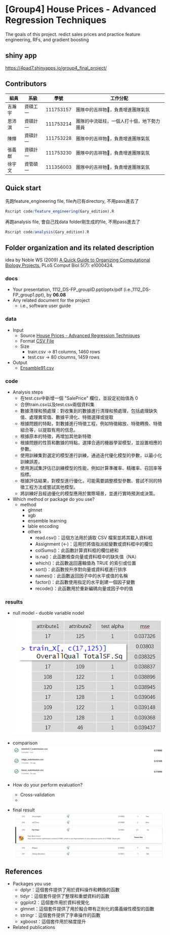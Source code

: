 # [Group4] House Prices - Advanced Regression Techniques
The goals of this project.
redict sales prices and practice feature engineering, RFs, and gradient boosting

## shiny app
https://4pad7.shinyapps.io/group4_final_project/

## Contributors
|組員|系級|學號|工作分配|
|-|-|-|-|
|吉瀚宇|資碩工一|111753157|團隊中的吉祥物🦒，負責增進團隊氣氛| 
|思沛淇|資碩計一|111753214|團隊的中流砥柱，一個人打十個，地下勢力團員|
|陳輝|資碩計一|111753228|團隊中的吉祥物🦒，負責增進團隊氣氛|
|張義猷|資碩計一|111753230|團隊中的吉祥物🦒，負責增進團隊氣氛|
|徐宇文|資管碩一|111356003|團隊中的吉祥物🦒，負責增進團隊氣氛|

## Quick start
先跑feature_engineering file, file內已有directory, 不用pass進去了
```R
Rscript code/feature_engineering(Gary_edition).R
```

再跑analysis file, 會自己找data folder剛生成的file, 不用pass進去了
```R
Rscript code/analysis(Gary_edition).R
```

## Folder organization and its related description
idea by Noble WS (2009) [A Quick Guide to Organizing Computational Biology Projects.](https://journals.plos.org/ploscompbiol/article?id=10.1371/journal.pcbi.1000424) PLoS Comput Biol 5(7): e1000424.

### docs
* Your presentation, 1112_DS-FP_groupID.ppt/pptx/pdf (i.e.,1112_DS-FP_group1.ppt), by **06.08**
* Any related document for the project
  * i.e., software user guide

### data
* Input
  * Source [House Prices - Advanced Regression Techniques](https://www.kaggle.com/competitions/house-prices-advanced-regression-techniques/overview)
  * Format [CSV File](data/sample_submission.csv)
  * Size
    * train.csv -> 81 columns, 1460 rows
    * test.csv  -> 80 cloumns, 1459 rows
* Output 
  * [Ensamble91.csv](results/Ensamble91.csv)
### code
* Analysis steps
    * 在test.csv中新增一個 "SalePrice" 欄位，並設定初始值為 0
    * 合併train.csv以及test.csv兩個資料集
    * 數據清理和預處理：對收集到的數據進行清理和預處理，包括處理缺失值、處理異常值、數據平滑化、特徵選擇或提取
    * 根據問題的特點，對數據進行特徵工程，例如特徵縮放、特徵轉換、特徵組合等，以提取有用的信息。
    * 根據原本的特徵，再增加其他新特徵
    * 根據問題的性質和數據的特點，選擇合適的機器學習模型，並設置相應的參數。
    * 使用訓練集對選定的模型進行訓練，通過迭代優化模型的參數，以最小化訓練誤差。
    * 使用測試集評估已訓練模型的性能，例如計算準確率、精確率、召回率等指標。
    * 根據評估結果，對模型進行優化，可能需要調整模型參數、嘗試不同的特徵工程方法或嘗試其他模型。
    * 將訓練好且經過優化的模型應用於實際場景，並進行實時預測或決策。
* Which method or package do you use? 
    * method
      * glmnet
      * xgb
      * ensemble learning
      * lable encoding
      * others 
        * read.csv()：這個方法用於讀取 CSV 檔案並將其載入資料框
        * Assignment (<-)：這用於將值指派給變數或資料框中的欄位
        * colSums()：此函數計算資料框的欄位總和
        * is.na()：此函數檢查向量或資料框中的缺失值（NA）
        * which()：此函數返回邏輯值為 TRUE 的索引或位置
        * sort()：此函數按升序對向量或資料框進行排序
        * names()：此函數返回因子中的水平或值的名稱
        * factor()：此函數使用指定的水平創建一個因子變數
        * recode()：此函數用於重新編碼向量或因子中的值
      


### results
* null model - duoble variable nodel
![My Image](img/null_model.png)

* comparison
![My Image](img/glmnet_result.png)

* How do your perform evaluation?
  * Cross-validation
  * 
* final result
![My Image](img/fin_result.png)

## References
* Packages you use
  * dplyr：這個套件提供了用於資料操作和轉換的函數
  * tidyr：這個套件提供了整理和重塑資料的函數
  * ggplot2：這個套件用於資料視覺化
  * glmnet：這個套件提供了用於擬合帶有正則化的廣義線性模型的函數
  * stringr：這個套件提供了字串操作的函數
  * xgboost：這個套件用於梯度提升
* Related publications

